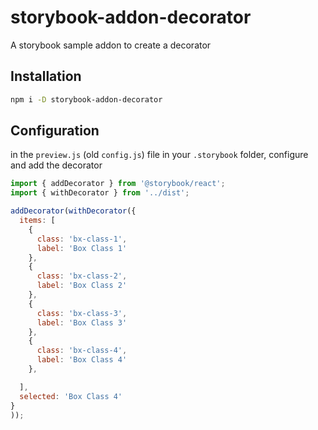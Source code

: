 # storybook-addon-decorator

A storybook sample addon to create a decorator

## Installation
```sh
npm i -D storybook-addon-decorator
```

## Configuration

in the `preview.js` (old `config.js`) file in your `.storybook` folder, configure and add the decorator

```js
import { addDecorator } from '@storybook/react';
import { withDecorator } from '../dist';

addDecorator(withDecorator({
  items: [
    { 
      class: 'bx-class-1',
      label: 'Box Class 1'
    },
    { 
      class: 'bx-class-2',
      label: 'Box Class 2'
    },
    { 
      class: 'bx-class-3',
      label: 'Box Class 3'
    },
    { 
      class: 'bx-class-4',
      label: 'Box Class 4'
    },

  ],
  selected: 'Box Class 4'
}
));

```
